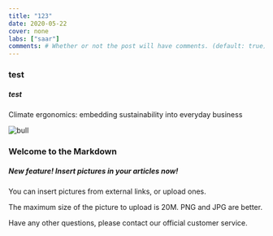 ```yaml
---
title: "123"
date: 2020-05-22
cover: none
labs: ["saar"]
comments: # Whether or not the post will have comments. (default: true)
---
```


### test
##### test

Climate ergonomics: embedding sustainability into everyday business

![bull](https://cdn.discordapp.com/attachments/1068593243815677983/1079549785410908201/yufei9026_You_can_do_it_51952290-6a29-4af2-970a-5814c2b484fc.png)

 

### Welcome to the Markdown

##### New feature! Insert pictures in your articles now!

You can insert pictures from external links, or upload ones.

The maximum size of the picture to upload is 20M. PNG and JPG are better.

Have any other questions, please contact our official customer service.
